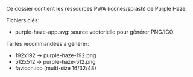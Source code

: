 Ce dossier contient les ressources PWA (icônes/splash) de Purple Haze.

Fichiers clés:

- purple-haze-app.svg: source vectorielle pour générer PNG/ICO.

Tailles recommandées à générer:

- 192x192 → purple-haze-192.png
- 512x512 → purple-haze-512.png
- favicon.ico (multi-size 16/32/48)
